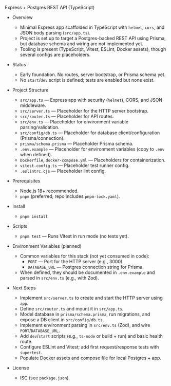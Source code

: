 Express + Postgres REST API (TypeScript)

- Overview
  - Minimal Express app scaffolded in TypeScript with `helmet`, `cors`, and JSON body parsing (`src/app.ts`).
  - Project is set up to target a Postgres-backed REST API using Prisma, but database schema and wiring are not implemented yet.
  - Tooling is present (TypeScript, Vitest, ESLint, Docker assets), though several configs are placeholders.

- Status
  - Early foundation. No routes, server bootstrap, or Prisma schema yet.
  - No `start`/`dev` script is defined; tests are enabled but none exist.

- Project Structure
  - `src/app.ts` — Express app with security (`helmet`), CORS, and JSON middleware.
  - `src/server.ts` — Placeholder for the HTTP server bootstrap.
  - `src/router.ts` — Placeholder for API routes.
  - `src/env.ts` — Placeholder for environment variable parsing/validation.
  - `src/config/db.ts` — Placeholder for database client/configuration (Prisma/connection).
  - `prisma/schema.prisma` — Placeholder Prisma schema.
  - `.env.example` — Placeholder for environment variables (copy to `.env` when defined).
  - `Dockerfile`, `docker-compose.yml` — Placeholders for containerization.
  - `vitest.config.ts` — Placeholder test runner config.
  - `.eslintrc.cjs` — Placeholder lint config.

- Prerequisites
  - Node.js 18+ recommended.
  - `pnpm` (preferred; repo includes `pnpm-lock.yaml`).

- Install
  - `pnpm install`

- Scripts
  - `pnpm test` — Runs Vitest in run mode (no tests yet).

- Environment Variables (planned)
  - Common variables for this stack (not yet consumed in code):
    - `PORT` — Port for the HTTP server (e.g., 3000).
    - `DATABASE_URL` — Postgres connection string for Prisma.
  - When defined, they should be documented in `.env.example` and parsed in `src/env.ts` (e.g., with Zod).

- Next Steps
  - Implement `src/server.ts` to create and start the HTTP server using `app`.
  - Define `src/router.ts` and mount it in `src/app.ts`.
  - Model database in `prisma/schema.prisma`, run migrations, and expose a DB client in `src/config/db.ts`.
  - Implement environment parsing in `src/env.ts` (Zod), and wire `PORT`/`DATABASE_URL`.
  - Add `dev`/`start` scripts (e.g., `ts-node` or build + run) and basic health route.
  - Configure ESLint and Vitest; add first request/response tests with `supertest`.
  - Populate Docker assets and compose file for local Postgres + app.

- License
  - ISC (see `package.json`).
